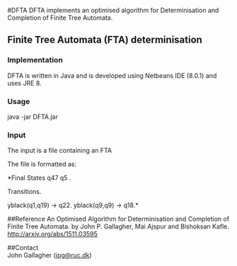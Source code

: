 #DFTA
DFTA implements an optimised algorithm for Determinisation and Completion of Finite Tree Automata.

## Finite Tree Automata (FTA) determinisation
### Implementation
DFTA is written in Java and is developed using Netbeans IDE (8.0.1) and uses JRE 8.

### Usage
java -jar DFTA.jar 

### Input
The input is a file containing an FTA

The file is formatted as: 

*Final States q47 q5 .

Transitions.

yblack(q1,q19) -> q22.
yblack(q9,q9) -> q18.*

##Reference
An Optimised Algorithm for Determinisation and Completion of Finite Tree Automata.
by John P. Gallagher, Mai Ajspur and Bishoksan Kafle.
http://arxiv.org/abs/1511.03595

##Contact  
John Gallagher (jpg@ruc.dk)
